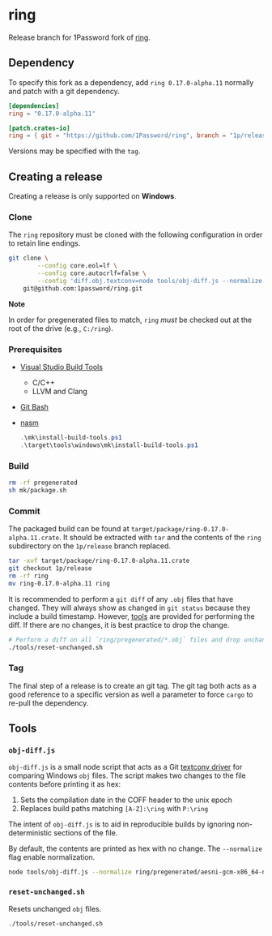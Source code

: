 # ring

Release branch for 1Password fork of [ring](https://crates.io/crates/ring).

## Dependency

To specify this fork as a dependency, add `ring 0.17.0-alpha.11` normally and patch with a git dependency.

```toml
[dependencies]
ring = "0.17.0-alpha.11"

[patch.crates-io]
ring = { git = "https://github.com/1Password/ring", branch = "1p/release" }
```

Versions may be specified with the `tag`.

## Creating a release

Creating a release is only supported on **Windows**.

### Clone

The `ring` repository must be cloned with the following configuration in order to retain line endings.

```sh
git clone \
        --config core.eol=lf \
        --config core.autocrlf=false \
        --config 'diff.obj.textconv=node tools/obj-diff.js --normalize' \
    git@github.com:1password/ring.git
```

**Note**

In order for pregenerated files to match, `ring` *must* be checked out at the root of the drive (e.g., `C:/ring`).

### Prerequisites

* [Visual Studio Build Tools](https://visualstudio.microsoft.com/downloads/)
  - C/C++
  - LLVM and Clang
* [Git Bash](https://git-scm.com/)
* [nasm](https://www.nasm.us/)

  ```ps1
  .\mk\install-build-tools.ps1
  .\target\tools\windows\mk\install-build-tools.ps1
  ```

### Build

```sh
rm -rf pregenerated
sh mk/package.sh
```

### Commit

The packaged build can be found at `target/package/ring-0.17.0-alpha.11.crate`. It should be extracted with `tar` and the contents of the `ring` subdirectory on the `1p/release` branch replaced. 

```sh
tar -xvf target/package/ring-0.17.0-alpha.11.crate
git checkout 1p/release
rm -rf ring
mv ring-0.17.0-alpha.11 ring
```

It is recommended to perform a `git diff` of any `.obj` files that have changed. They will always show as changed in `git status` because they include a build timestamp. However, [tools](#tools) are provided for performing the diff. If there are no changes, it is best practice to drop the change.

```sh
# Perform a diff on all `ring/pregenerated/*.obj` files and drop unchanged
./tools/reset-unchanged.sh
```

### Tag

The final step of a release is to create an git tag. The git tag both acts as a good reference to a specific version as well a parameter to force `cargo` to re-pull the dependency.

## Tools

### `obj-diff.js`

`obj-diff.js` is a small node script that acts as a Git [textconv driver](https://git.wiki.kernel.org/index.php/Textconv) for comparing Windows `obj` files. The script makes two changes to the file contents before printing it as hex:

1. Sets the compilation date in the COFF header to the unix epoch
2. Replaces build paths matching `[A-Z]:\ring` with `P:\ring`

The intent of `obj-diff.js` is to aid in reproducible builds by ignoring non-deterministic sections of the file.

By default, the contents are printed as hex with no change. The `--normalize` flag enable normalization.

```sh
node tools/obj-diff.js --normalize ring/pregenerated/aesni-gcm-x86_64-nasm.obj
```

### `reset-unchanged.sh`

Resets unchanged `obj` files.

```sh
./tools/reset-unchanged.sh
```
